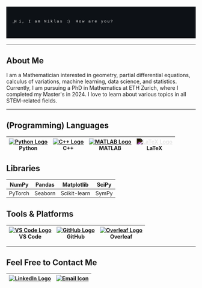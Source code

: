 ![Banner](./assets/banner.svg)

---

## About Me
I am a Mathematician interested in geometry, partial differential equations, calculus of variations, machine learning, data science, and statistics. Currently, I am pursuing a PhD in Mathematics at ETH Zurich, where I completed my Master's in 2024. I love to learn about various topics in all STEM-related fields.

---

## (Programming) Languages

| [<img src="https://cdn.jsdelivr.net/gh/devicons/devicon/icons/python/python-original.svg" width="25px" alt="Python Logo" style="border:0;"/>](https://www.python.org/)<br>Python | [<img src="https://cdn.jsdelivr.net/gh/devicons/devicon/icons/cplusplus/cplusplus-original.svg" width="25px" alt="C++ Logo" style="border:0;"/>](https://isocpp.org/)<br>C++ | [<img src="https://cdn.jsdelivr.net/gh/devicons/devicon/icons/matlab/matlab-original.svg" width="25px" alt="MATLAB Logo" style="border:0;"/>](https://www.mathworks.com/products/matlab.html)<br>MATLAB | [<img src="https://cdn.jsdelivr.net/npm/simple-icons@v10/icons/latex.svg" width="25px" style="filter: invert(1); border:0;" alt="LaTeX Logo"/>](https://www.latex-project.org/)<br>LaTeX |
|---|---|---|---|

## Libraries

| NumPy | Pandas | Matplotlib | SciPy |
|---|---|---|---|
| PyTorch | Seaborn | Scikit-learn | SymPy |

## Tools & Platforms

| [<img src="https://cdn.jsdelivr.net/gh/devicons/devicon/icons/vscode/vscode-original.svg" width="25px" alt="VS Code Logo" style="border:0;"/>](https://code.visualstudio.com/)<br>VS Code | [<img src="https://cdn.jsdelivr.net/gh/devicons/devicon/icons/github/github-original.svg" width="25px" alt="GitHub Logo" style="border:0;"/>](https://github.com/)<br>GitHub | [<img src="https://cdn.jsdelivr.net/npm/simple-icons@v10/icons/overleaf.svg" width="25px" alt="Overleaf Logo" style="border:0;"/>](https://www.overleaf.com/)<br>Overleaf |
|---|---|---|

---

## Feel Free to Contact Me

| [<img src="https://cdn.jsdelivr.net/gh/devicons/devicon/icons/linkedin/linkedin-original.svg" width="25px" alt="LinkedIn Logo" style="border:0;"/>](https://www.linkedin.com/in/niklas-canova-7b83962ba/) | [<img src="https://upload.wikimedia.org/wikipedia/commons/4/4e/Mail_%28iOS%29.svg" width="25px" alt="Email Icon" style="border:0;"/>](mailto:niklasc@icloud.com) |
|---|---|
